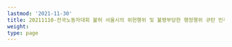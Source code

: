 ```yaml
---
lastmod: '2021-11-30'
title: 20211110-전국노동자대회 불허 서울시의 위헌행위 및 불평부당한 행정행위 규탄 민주노총 기자회견
weight: 
type: page
---
```

